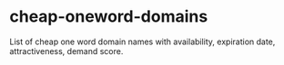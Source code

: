 # cheap-oneword-domains
List of cheap one word domain names with availability, expiration date, attractiveness, demand score.
